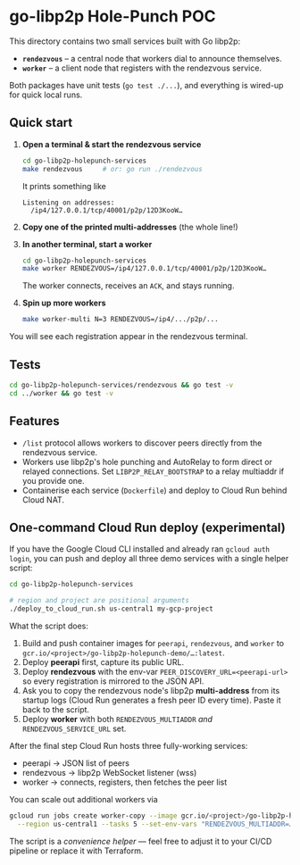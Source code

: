 # go-libp2p Hole-Punch POC

This directory contains two small services built with Go libp2p:

* **`rendezvous`** – a central node that workers dial to announce themselves.
* **`worker`** – a client node that registers with the rendezvous service.

Both packages have unit tests (`go test ./...`), and everything is wired-up for quick local runs.

## Quick start

1. **Open a terminal & start the rendezvous service**

   ```bash
   cd go-libp2p-holepunch-services
   make rendezvous     # or: go run ./rendezvous
   ```

   It prints something like

   ```
   Listening on addresses:
     /ip4/127.0.0.1/tcp/40001/p2p/12D3KooW…
   ```

2. **Copy one of the printed multi-addresses** (the whole line!)

3. **In another terminal, start a worker**

   ```bash
   cd go-libp2p-holepunch-services
   make worker RENDEZVOUS=/ip4/127.0.0.1/tcp/40001/p2p/12D3KooW…
   ```

   The worker connects, receives an `ACK`, and stays running.

4. **Spin up more workers**

   ```bash
   make worker-multi N=3 RENDEZVOUS=/ip4/.../p2p/...
   ```

You will see each registration appear in the rendezvous terminal.

## Tests

```bash
cd go-libp2p-holepunch-services/rendezvous && go test -v
cd ../worker && go test -v
```

## Features

* `/list` protocol allows workers to discover peers directly from the rendezvous service.
* Workers use libp2p's hole punching and AutoRelay to form direct or relayed connections.
  Set `LIBP2P_RELAY_BOOTSTRAP` to a relay multiaddr if you provide one.
* Containerise each service (`Dockerfile`) and deploy to Cloud Run behind Cloud NAT.

## One-command Cloud Run deploy (experimental)

If you have the Google Cloud CLI installed and already ran `gcloud auth login`, you can push
and deploy all three demo services with a single helper script:

```bash
cd go-libp2p-holepunch-services

# region and project are positional arguments
./deploy_to_cloud_run.sh us-central1 my-gcp-project
```

What the script does:

1. Build and push container images for `peerapi`, `rendezvous`, and `worker` to
   `gcr.io/<project>/go-libp2p-holepunch-demo/…:latest`.
2. Deploy **peerapi** first, capture its public URL.
3. Deploy **rendezvous** with the env-var `PEER_DISCOVERY_URL=<peerapi-url>` so
   every registration is mirrored to the JSON API.
4. Ask you to copy the rendezvous node's libp2p **multi-address** from its
   startup logs (Cloud Run generates a fresh peer ID every time).  Paste it
   back to the script.
5. Deploy **worker** with both `RENDEZVOUS_MULTIADDR` *and*
   `RENDEZVOUS_SERVICE_URL` set.

After the final step Cloud Run hosts three fully-working services:

* peerapi      → JSON list of peers
* rendezvous → libp2p WebSocket listener (wss)
* worker      → connects, registers, then fetches the peer list

You can scale out additional workers via

```bash
gcloud run jobs create worker-copy --image gcr.io/<project>/go-libp2p-holepunch-demo/worker:latest \
  --region us-central1 --tasks 5 --set-env-vars "RENDEZVOUS_MULTIADDR=…,RENDEZVOUS_SERVICE_URL=<peerapi-url>" --execute-now
```

The script is a *convenience helper* — feel free to adjust it to your CI/CD
pipeline or replace it with Terraform. 